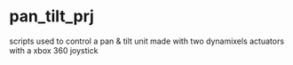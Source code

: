 # pan_tilt_prj
scripts used to control a pan & tilt unit made with two dynamixels actuators with a xbox 360 joystick
